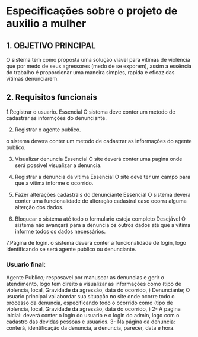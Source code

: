 # Especificações sobre o projeto de auxilio a mulher

## 1. OBJETIVO PRINCIPAL

O sistema tem como proposta uma solução viavel para vitimas de violência que por medo de seus agressores (medo de se exporem), assim a essência do trabalho é proporcionar uma maneira simples, rapida e eficaz das vitimas denunciarem.

## 2. Requisitos funcionais
1.Registrar o usuario. 
Essencial
O sistema deve conter um metodo de cadastrar as informções do denunciante.

2. Registrar o agente publico.

o sistema devera conter um metodo de cadastrar as informações do agente publico.

3. Visualizar denuncia
Essencial
O site deverá conter uma pagina onde será possível visualizar a denuncia.

4. Registrar a denuncia da vitima
Essencial
O site deve ter um campo para que a vitima informe o ocorrido.

5. Fazer alterações cadastrais do denunciante
Essencial
O sistema devera conter uma funcionalidade de alteração cadastral caso ocorra alguma alterção dos dados.

6. Bloquear o sistema até todo o formulario esteja completo
Desejável
O sistema não avançará para a denuncia os outros dados até que a vitima informe todos os dados necessários.

7.Página de login.
o sistema deverá conter a funcionalidade de login, logo identificando se será agente publico ou denunciante.

### Usuario final:
Agente Publico;
resposavel por manusear as denuncias e gerir o atendimento, 
logo tem direito a visualizar as informações como (tipo de violencia, 
local, Gravidade da agressão, data do ocorrido, )
Denunciante;
O usuario principal vai abordar sua situação no site onde ocorre todo o processo da denuncia, especificando todo o ocorrido como (tipo de violencia, 
local, Gravidade da agressão, data do ocorrido, )
2- A pagina inicial:
deverá conter o login do usuario e o login do admin, logo com o cadastro das devidas pessoas e usuarios.
3- Na página da denuncia:
conterá, identificação da denuncia, a denuncia, parecer, data e hora.